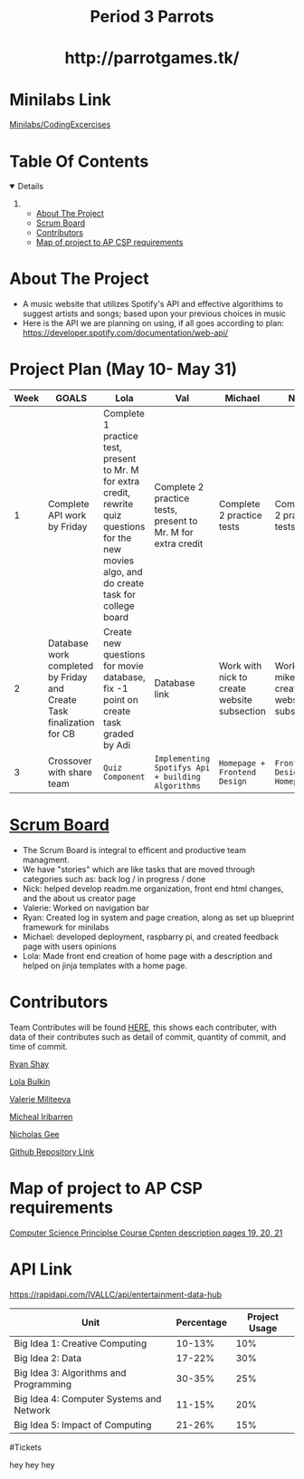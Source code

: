  <!-- PROJECT LOGO -->
<h1 align="center">Period 3 Parrots</h1>
<h1 align="center">http://parrotgames.tk/</h1>

# Minilabs Link
[Minilabs/CodingExcercises](https://github.com/ryanshay18/P3-Parrots/tree/main/codingexercises)


<!-- TABLE OF CONTENTS -->
# Table Of Contents
<details open="open">
  <ol>
    <li>
      <ul>
          <li><a href="#about-the-project">About The Project</a></li> 
          <li><a href="#scrum-board">Scrum Board</a></li>
          <li><a href="#contributors">Contributors</a></li>
          <li><a href="#map-of-project-to-ap-csp-requirements">Map of project to AP CSP requirements</a></li>
      <ul>
    </li>
  </ol>
  </ol>
</details>



# About The Project
 -  A music website that utilizes Spotify's API and effective algorithims to suggest artists and songs; based upon your previous choices in music 
 -  Here is the API we are planning on using, if all goes according to plan: https://developer.spotify.com/documentation/web-api/

# Project Plan (May 10- May 31)
| Week | GOALS | Lola | Val | Michael | Nick | Ryan |
| ------------- | ------------- | ----------- | ----------- | ----------- | ----------- | ----------- |
|  1| Complete API work by Friday | Complete 1 practice test, present to Mr. M for extra credit, rewrite quiz questions for the new movies algo, and do create task for college board | Complete 2 practice tests, present to Mr. M for extra credit | Complete 2 practice tests | Complete 2 practice tests | Complete 2 practice tests, present to Mr. M for extra credit |
|  2| Database work completed by Friday and Create Task finalization for CB | Create new questions for movie database, fix -1 point on create task graded by Adi | Database link | Work with nick to create website subsection | Work with mike to create website subsection | Database link with Val |
|  3| Crossover with share team | ``` Quiz Component ```| ```Implementing Spotifys Api + building Algorithms ``` | ``` Homepage + Frontend Design ``` | ``` Frontend Design + Homepage ``` | ``` Api Work + Algorithms ``` |

# [Scrum Board](https://github.com/MaxVukovich/P2Lions/projects/1?fullscreen=true)
 - The Scrum Board is integral to efficent and productive team managment. 
 - We have "stories" which are like tasks that are moved through categories such as: back log / in progress / done
 - Nick: helped develop readm.me organization, front end html changes, and the about us creator page
 - Valerie: Worked on navigation bar 
 - Ryan: Created log in system and page creation, along as set up blueprint framework for minilabs
 - Michael: developed deployment, raspbarry pi, and created feedback page with users opinions
 - Lola: Made front end creation of home page with a description and helped on jinja templates with a home page. 
# Contributors
Team Contributes will be found [HERE](https://github.com/ryanshay18/P3Parrots/graphs/contributors), this shows each contributer, with data of their contributes such as detail of commit, quantity of commit, and time of commit.

[Ryan Shay](https://github.com/ryanshay18)

[Lola Bulkin](https://github.com/lolabulkin)

[Valerie Militeeva](https://github.com/valeriemiliteeva)

[Micheal Iribarren](https://github.com/MICHEALIRIBARREN)

[Nicholas Gee](https://github.com/1855495)

[Github Repository Link](https://github.com/ryanshay18/P3Parrots)

# Map of project to AP CSP requirements
[Computer Science Principlse Course Cpnten description pages 19, 20, 21](https://apcentral.collegeboard.org/pdf/ap-computer-science-principles-course-and-exam-description.pdf?course=ap-computer-science-principles)

# API Link
https://rapidapi.com/IVALLC/api/entertainment-data-hub


| Unit | Percentage | Project Usage |
| ------------- | ----------- | ----------- |
|  Big Idea 1: Creative Computing | 10-13% | 10% |
|  Big Idea 2: Data | 17-22% | 30% |
|  Big Idea 3: Algorithms and Programming | 30-35% | 25% |
|  Big Idea 4: Computer Systems and Network | 11-15% | 20% |
|  Big Idea 5: Impact of Computing | 21-26% | 15% |

#Tickets
<!-- # Previous Assignments -->
<!-- Can add previous stuff you did here -->

hey hey hey
